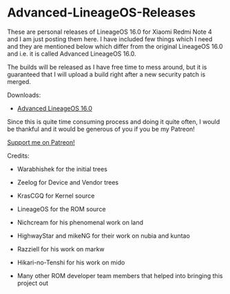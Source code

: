 # Advanced-LineageOS-Releases

These are personal releases of LineageOS 16.0 for Xiaomi Redmi Note 4 and I am just posting them here. I have included few things which I need and they are mentioned below which differ from the original LineageOS 16.0 and i.e. it is called Advanced LineageOS 16.0. 

The builds will be released as I have free time to mess around, but it is guaranteed that I will upload a build right after a new security patch is merged.

Downloads:

- [Advanced LineageOS 16.0](https://github.com/davidtrpcevski/Advanced-LineageOS-Releases/releases)

Since this is quite time consuming process and doing it quite often, I would be thankful and it would be generous of you if you be my Patreon!

[Support me on Patreon!](https://www.patreon.com/lilblinx)

Credits:

- Warabhishek for the initial trees

- Zeelog for Device and Vendor trees

- KrasCGQ for Kernel source

- LineageOS for the ROM source

- Nichcream for his phenomenal work on land

- HighwayStar and mikeNG for their work on nubia and kuntao 

- Razziell for his work on markw

- Hikari-no-Tenshi for his work on mido

- Many other ROM developer team members that helped into bringing this project out
